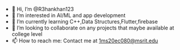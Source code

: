 - 👋 Hi, I’m @R3hankhan123
- 👀 I’m interested in AI/ML and app development
- 🌱 I’m currently learning C++,Data Structures,Flutter,firebase
- 💞️ I’m looking to collaborate on any projects that maybe available at college level
- 📫 How to reach me: Contact me at 1ms20ec080@msrit.edu

<!---
R3hankhan123/R3hankhan123 is a ✨ special ✨ repository because its `README.md` (this file) appears on your GitHub profile.
You can click the Preview link to take a look at your changes.
--->
